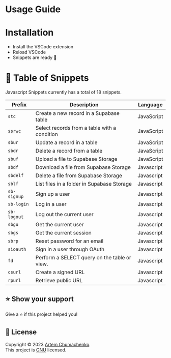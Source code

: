 # Usage Guide

# Installation

- Install the VSCode extension
- Reload VSCode
- Snippets are ready 🎉

# 🌈 Table of Snippets

Javascript Snippets currently has a total of 18 snippets.

| Prefix      | Description                                  | Language   |
| ----------- | -------------------------------------------- | ---------- |
| `stc`       | Create a new record in a Supabase table      | JavaScript |
| `ssrwc`     | Select records from a table with a condition | JavaScript |
| `sbur`      | Update a record in a table                   | JavaScript |
| `sbdr`      | Delete a record from a table                 | JavaScript |
| `sbuf`      | Upload a file to Supabase Storage            | JavaScript |
| `sbdf`      | Download a file from Supabase Storage        | Javascript |
| `sbdelf`    | Delete a file from Supabase Storage          | Javascript |
| `sblf`      | List files in a folder in Supabase Storage   | Javascript |
| `sb-signup` | Sign up a user                               | Javascript |
| `sb-login`  | Log in a user                                | Javascript |
| `sb-logout` | Log out the current user                     | Javascript |
| `sbgu`      | Get the current user                         | Javascript |
| `sbgs`      | Get the current session                      | Javascript |
| `sbrp`      | Reset password for an email                  | Javascript |
| `sioauth`   | Sign in a user through OAuth                 | Javascript |
| `fd`        | Perform a SELECT query on the table or view. | Javascript |
| `csurl`     | Create a signed URL                          | Javascript |
| `rpurl`     | Retrieve public URL                          | Javascript |

## ⭐ Show your support

Give a ⭐️ if this project helped you!

## 📝 License

Copyright © 2023 [Artem Chumachenko](https://github.com/rabbitarts).<br />
This project is [GNU](https://github.com/rabbitarts/supabase-snippets/blob/main/LICENSE) licensed.
